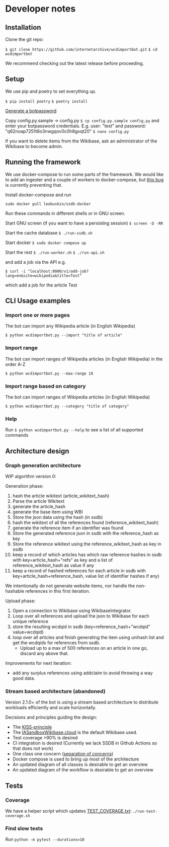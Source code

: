 # Developer notes

## Installation
Clone the git repo:

`$ git clone https://github.com/internetarchive/wcdimportbot.git`
`$ cd wcdimportbot`

We recommend checking out the latest release before proceeding.

## Setup
We use pip and poetry to set everything up.

`$ pip install poetry`
`$ poetry install `

[Generate a botpassword](https://wikicitations.wiki.opencura.com/w/index.php?title=Special:UserLogin&returnto=Special%3ABotPasswords&returntoquery=&force=BotPasswords)

Copy config.py.sample -> config.py 
`$ cp config.py.sample config.py`
and 
enter your botpassword credentials. E.g. user: "test" and password: "q62noap7251t8o3nwgqov0c0h8gvqt20"
`$ nano config.py`

If you want to delete items from the Wikibase, ask an administrator of the Wikibase to become admin.

## Running the framework
We use docker-compose to run some parts of the framework. We would like to add an ingester and a couple of workers to docker-compose, but [this bug](https://github.com/internetarchive/wcdimportbot/issues/224) is currently preventing that.

Install docker-compose and run

`sudo docker pull leobuskin/ssdb-docker`

Run these commands in different shells or in GNU screen.

Start GNU screen (if you want to have a persisting session)
`$ screen -D -RR`

Start the cache database
`$ ./run-ssdb.sh`

Start docker
`$ sudo docker compose up`

Start the rest
`$ ./run-worker.sh`
`$ ./run-api.sh`

and add a job via the API e.g.

`$ curl -i "localhost:8000/v1/add-job?lang=en&site=wikipedia&title=Test"`

which add a job for the article Test

## CLI Usage examples

### Import one or more pages
The bot can import any Wikipedia article (in English Wikipedia)

`$ python wcdimportbot.py --import "title of article"` 

### Import range
The bot can import ranges of Wikipedia articles (in English Wikipedia) in the order A-Z

`$ python wcdimportbot.py --max-range 10` 

### Import range based on category
The bot can import ranges of Wikipedia articles (in English Wikipedia)

`$ python wcdimportbot.py --category "title of category"` 

### Help
Run `$ python wcdimportbot.py --help` to see a list of all supported commands

## Architecture design
### Graph generation architecture
WIP algorithm version 0:

Generation phase:
1. hash the article wikitext (article_wikitext_hash)
2. Parse the article Wikitext
3. generate the article_hash
4. generate the base item using WBI
5. Store the json data using the hash (in ssdb)
6. hash the wikitext of all the references found (reference_wikitext_hash)
7. generate the reference item if an identifier was found
8. Store the generated reference json in ssdb with the reference_hash as key
9. Store the reference wikitext using the reference_wikitext_hash as key in ssdb
10. keep a record of which articles has which raw reference hashes in ssdb with key=article_hash+"refs" as key and a list of reference_wikitext_hash as value if any
11. keep a record of hashed references for each article in ssdb with key=article_hash+reference_hash, value list of identifier hashes if any)

We intentionally do not generate website items, nor handle the non-hashable references in this first iteration. 

Upload phase:
1. Open a connection to Wikibase using WikibaseIntegrator.
2. Loop over all references and upload the json to Wikibase for each unique reference
3. store the resulting wcdqid in ssdb (key=reference_hash+"wcdqid" value=wcdqid)
4. loop over all articles and finish generating the item using unihash list and get the wcdqids for references from ssdb. 
   * Upload up to a max of 500 references on an article in one go, discard any above that.

Improvements for next iteration:
* add any surplus references using addclaim to avoid throwing a way good data.

### Stream based architecture (abandoned)
Version 2.1.0+ of the bot is using a stream based architecture
to distribute workloads efficiently and scale horizontally.

Decisions and principles guiding the design:
* The [KISS-principle](https://www.wikidata.org/wiki/Q131560)
* The [IASandboxWikibase.cloud](https://ia-sandbox.wikibase.cloud/) is the default Wikibase used. 
* Test coverage >90% is desired
* CI integration is desired (Currently we lack SSDB in 
Github Actions so that does not work)
* One class one concern ([separation of concerns](https://www.wikidata.org/wiki/Q2465506))
* Docker compose is used to bring up most of the architecture
* An updated diagram of all classes is desirable to get an overview
* An updated diagram of the workflow is desirable to get an overview

## Tests
### Coverage
We have a helper script which updates [TEST_COVERAGE.txt](TEST_COVERAGE.txt):
`./run-test-coverage.sh`

### Find slow tests
Run 
`python -m pytest --durations=10`

[//]: # (# Class diagram)
